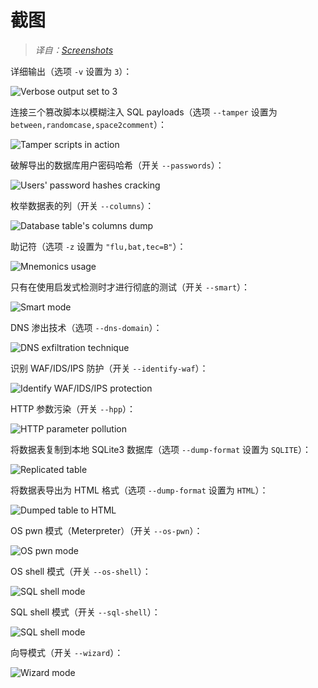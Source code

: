 # 截图

> *译自：[Screenshots](https://github.com/sqlmapproject/sqlmap/wiki/Screenshots)*

详细输出（选项 `-v` 设置为 `3`）：

![Verbose output set to 3](images/sqlmap_verbose_3.png)

连接三个篡改脚本以模糊注入 SQL payloads（选项 `--tamper` 设置为 `between,randomcase,space2comment`）：

![Tamper scripts in action](images/sqlmap_tamper_in_action.png)

破解导出的数据库用户密码哈希（开关 `--passwords`）：

![Users' password hashes cracking](images/sqlmap_cracking_password_hashes.png)

枚举数据表的列（开关 `--columns`）：

![Database table's columns dump](images/sqlmap_enumerating_columns.png)

助记符（选项 `-z` 设置为 `"flu,bat,tec=B"`）：

![Mnemonics usage](images/sqlmap_mnemonics.png)

只有在使用启发式检测时才进行彻底的测试（开关 `--smart`）：

![Smart mode](images/sqlmap_smart.png)

DNS 渗出技术（选项 `--dns-domain`）：

![DNS exfiltration technique](images/sqlmap_dns_exfiltration.png)

识别 WAF/IDS/IPS 防护（开关 `--identify-waf`）：

![Identify WAF/IDS/IPS protection](images/sqlmap_identify_waf.png)

HTTP 参数污染（开关 `--hpp`）：

![HTTP parameter pollution](images/sqlmap_hpp.png)

将数据表复制到本地 SQLite3 数据库（选项 `--dump-format` 设置为 `SQLITE`）：

![Replicated table](images/sqlmap_replicate_result.png)

将数据表导出为 HTML 格式（选项 `--dump-format` 设置为 `HTML`）：

![Dumped table to HTML](images/sqlmap_dump_html.png)

OS pwn 模式（Meterpreter）（开关 `--os-pwn`）：

![OS pwn mode](images/sqlmap_os_pwn.png)

OS shell 模式（开关 `--os-shell`）：

![SQL shell mode](images/sqlmap_os_shell.png)

SQL shell 模式（开关 `--sql-shell`）：

![SQL shell mode](images/sqlmap_sql_shell.png)

向导模式（开关 `--wizard`）：

![Wizard mode](images/sqlmap_wizard.png)
